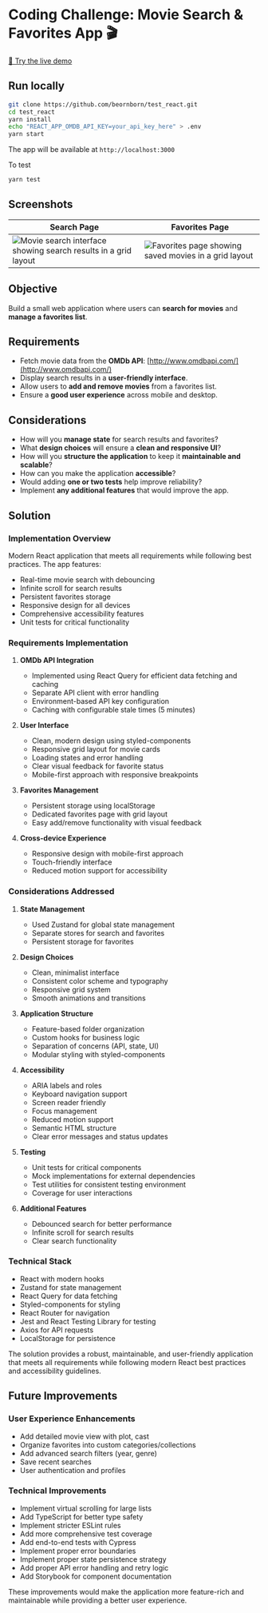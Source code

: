 # Coding Challenge: Movie Search & Favorites App 🎬

[🚀 Try the live demo](https://beornborn.github.io/test_react/)

## Run locally

```bash
git clone https://github.com/beornborn/test_react.git
cd test_react
yarn install
echo "REACT_APP_OMDB_API_KEY=your_api_key_here" > .env
yarn start
```

The app will be available at `http://localhost:3000`

To test

```bash
yarn test
```

## Screenshots

| Search Page                                                                                                                                        | Favorites Page                                                                                                                           |
| -------------------------------------------------------------------------------------------------------------------------------------------------- | ---------------------------------------------------------------------------------------------------------------------------------------- |
| ![Movie search interface showing search results in a grid layout](https://github.com/user-attachments/assets/79636491-41b6-4b83-b614-dcdfa8bafc4d) | ![Favorites page showing saved movies in a grid layout](https://github.com/user-attachments/assets/f3e85cea-6e6d-44cf-ad4e-016b76771ca9) |

## Objective

Build a small web application where users can **search for movies** and **manage a favorites list**.

## Requirements

- Fetch movie data from the **OMDb API**: [http://www.omdbapi.com/](http://www.omdbapi.com/)
- Display search results in a **user-friendly interface**.
- Allow users to **add and remove movies** from a favorites list.
- Ensure a **good user experience** across mobile and desktop.

## Considerations

- How will you **manage state** for search results and favorites?
- What **design choices** will ensure a **clean and responsive UI**?
- How will you **structure the application** to keep it **maintainable and scalable**?
- How can you make the application **accessible**?
- Would adding **one or two tests** help improve reliability?
- Implement **any additional features** that would improve the app.

## Solution

### Implementation Overview

Modern React application that meets all requirements while following best practices. The app features:

- Real-time movie search with debouncing
- Infinite scroll for search results
- Persistent favorites storage
- Responsive design for all devices
- Comprehensive accessibility features
- Unit tests for critical functionality

### Requirements Implementation

1. **OMDb API Integration**

   - Implemented using React Query for efficient data fetching and caching
   - Separate API client with error handling
   - Environment-based API key configuration
   - Caching with configurable stale times (5 minutes)

2. **User Interface**

   - Clean, modern design using styled-components
   - Responsive grid layout for movie cards
   - Loading states and error handling
   - Clear visual feedback for favorite status
   - Mobile-first approach with responsive breakpoints

3. **Favorites Management**

   - Persistent storage using localStorage
   - Dedicated favorites page with grid layout
   - Easy add/remove functionality with visual feedback

4. **Cross-device Experience**
   - Responsive design with mobile-first approach
   - Touch-friendly interface
   - Reduced motion support for accessibility

### Considerations Addressed

1. **State Management**

   - Used Zustand for global state management
   - Separate stores for search and favorites
   - Persistent storage for favorites

2. **Design Choices**

   - Clean, minimalist interface
   - Consistent color scheme and typography
   - Responsive grid system
   - Smooth animations and transitions

3. **Application Structure**

   - Feature-based folder organization
   - Custom hooks for business logic
   - Separation of concerns (API, state, UI)
   - Modular styling with styled-components

4. **Accessibility**

   - ARIA labels and roles
   - Keyboard navigation support
   - Screen reader friendly
   - Focus management
   - Reduced motion support
   - Semantic HTML structure
   - Clear error messages and status updates

5. **Testing**

   - Unit tests for critical components
   - Mock implementations for external dependencies
   - Test utilities for consistent testing environment
   - Coverage for user interactions

6. **Additional Features**

   - Debounced search for better performance
   - Infinite scroll for search results
   - Clear search functionality

### Technical Stack

- React with modern hooks
- Zustand for state management
- React Query for data fetching
- Styled-components for styling
- React Router for navigation
- Jest and React Testing Library for testing
- Axios for API requests
- LocalStorage for persistence

The solution provides a robust, maintainable, and user-friendly application that meets all requirements while following modern React best practices and accessibility guidelines.

## Future Improvements

### User Experience Enhancements

- Add detailed movie view with plot, cast
- Organize favorites into custom categories/collections
- Add advanced search filters (year, genre)
- Save recent searches
- User authentication and profiles

### Technical Improvements

- Implement virtual scrolling for large lists
- Add TypeScript for better type safety
- Implement stricter ESLint rules
- Add more comprehensive test coverage
- Add end-to-end tests with Cypress
- Implement proper error boundaries
- Implement proper state persistence strategy
- Add proper API error handling and retry logic
- Add Storybook for component documentation

These improvements would make the application more feature-rich and maintainable while providing a better user experience.
